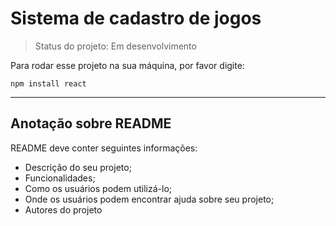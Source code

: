 <h1> Sistema de cadastro de jogos </h1>

> Status do projeto: Em desenvolvimento

Para rodar esse projeto na sua máquina, por favor digite:

```
npm install react
```
<hr/>
<h2>Anotação sobre README</h2>

<p>README deve conter seguintes informações:</p>
  <ul>
    <li>Descrição do seu projeto;</li>
    <li>Funcionalidades;</li>
    <li>Como os usuários podem utilizá-lo;</li>
    <li>Onde os usuários podem encontrar ajuda sobre seu projeto;</li>
    <li>Autores do projeto</li>
  </ul>
  
  
